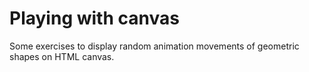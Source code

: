 # Playing with canvas
Some exercises to display random animation movements of geometric shapes on HTML canvas.
